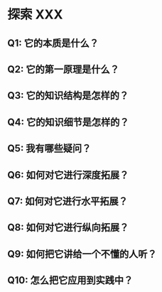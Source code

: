 # 探索 XXX

## Q1: 它的本质是什么？


## Q2: 它的第一原理是什么？


## Q3: 它的知识结构是怎样的？


## Q4: 它的知识细节是怎样的？


## Q5: 我有哪些疑问？


## Q6: 如何对它进行深度拓展？


## Q7: 如何对它进行水平拓展？


## Q8: 如何对它进行纵向拓展？


## Q9: 如何把它讲给一个不懂的人听？


## Q10: 怎么把它应用到实践中？

